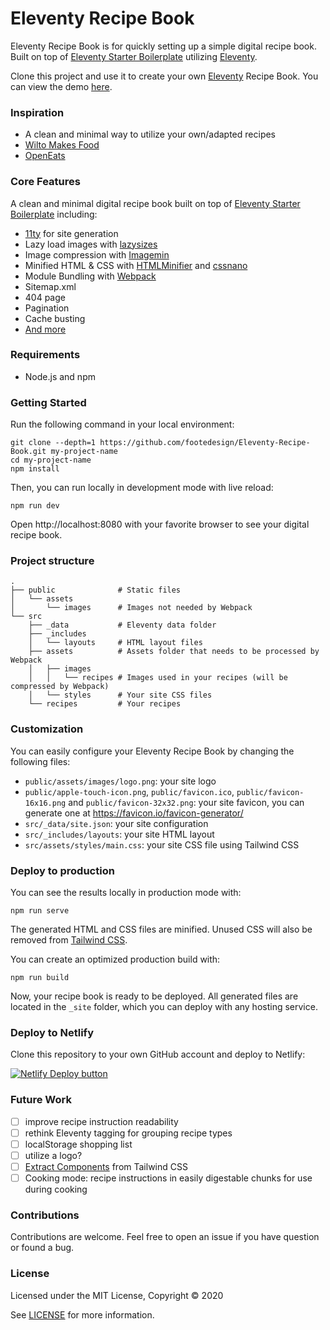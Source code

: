 # Eleventy Recipe Book

Eleventy Recipe Book is for quickly setting up a simple digital recipe book. Built on top of [Eleventy Starter Boilerplate](https://github.com/ixartz/Eleventy-Starter-Boilerplate) utilizing [Eleventy](https://www.11ty.dev).

Clone this project and use it to create your own [Eleventy](https://www.11ty.dev) Recipe Book. You can view the demo [here](https://footedesign.github.io/Eleventy-Recipe-Book).

### Inspiration

- A clean and minimal way to utilize your own/adapted recipes
- [Wilto Makes Food](https://wiltomakesfood.com/)
- [OpenEats](https://github.com/open-eats/OpenEats)

### Core Features

A clean and minimal digital recipe book built on top of [Eleventy Starter Boilerplate](https://github.com/ixartz/Eleventy-Starter-Boilerplate) including:
- [11ty](https://www.11ty.dev) for site generation
- Lazy load images with [lazysizes](https://github.com/aFarkas/lazysizes)
- Image compression with [Imagemin](https://github.com/imagemin/imagemin)
- Minified HTML & CSS with [HTMLMinifier](https://www.npmjs.com/package/html-minifier) and [cssnano](https://cssnano.co)
- Module Bundling with [Webpack](https://webpack.js.org)
- Sitemap.xml
- 404 page
- Pagination
- Cache busting
- [And more](https://github.com/ixartz/Eleventy-Starter-Boilerplate)

### Requirements

- Node.js and npm

### Getting Started

Run the following command in your local environment:

```
git clone --depth=1 https://github.com/footedesign/Eleventy-Recipe-Book.git my-project-name
cd my-project-name
npm install
```

Then, you can run locally in development mode with live reload:

```
npm run dev
```

Open http://localhost:8080 with your favorite browser to see your digital recipe book.

### Project structure

```
.
├── public              # Static files
│   └── assets
│       └── images      # Images not needed by Webpack
└── src
    ├── _data           # Eleventy data folder
    ├── _includes
    │   └── layouts     # HTML layout files
    ├── assets          # Assets folder that needs to be processed by Webpack
    │   ├── images
    │   │   └── recipes # Images used in your recipes (will be compressed by Webpack)
    │   └── styles      # Your site CSS files
    └── recipes         # Your recipes
```

### Customization

You can easily configure your Eleventy Recipe Book by changing the following files:

- `public/assets/images/logo.png`: your site logo
- `public/apple-touch-icon.png`, `public/favicon.ico`, `public/favicon-16x16.png` and `public/favicon-32x32.png`: your site favicon, you can generate one at https://favicon.io/favicon-generator/
- `src/_data/site.json`: your site configuration
- `src/_includes/layouts`: your site HTML layout
- `src/assets/styles/main.css`: your site CSS file using Tailwind CSS

### Deploy to production

You can see the results locally in production mode with:

```
npm run serve
```

The generated HTML and CSS files are minified. Unused CSS will also be removed from [Tailwind CSS](https://tailwindcss.com).

You can create an optimized production build with:

```
npm run build
```

Now, your recipe book is ready to be deployed. All generated files are located in the `_site` folder, which you can deploy with any hosting service.

### Deploy to Netlify

Clone this repository to your own GitHub account and deploy to Netlify:

[![Netlify Deploy button](https://www.netlify.com/img/deploy/button.svg)](https://app.netlify.com/start/deploy?repository=https://github.com/footedesign/Eleventy-Recipe-Book)

### Future Work

* [ ] improve recipe instruction readability
* [ ] rethink Eleventy tagging for grouping recipe types
* [ ] localStorage shopping list
* [ ] utilize a logo?
* [ ] [Extract Components](https://tailwindcss.com/docs/extracting-components) from Tailwind CSS
* [ ] Cooking mode: recipe instructions in easily digestable chunks for use during cooking

### Contributions

Contributions are welcome. Feel free to open an issue if you have question or found a bug.

### License

Licensed under the MIT License, Copyright © 2020

See [LICENSE](LICENSE) for more information.